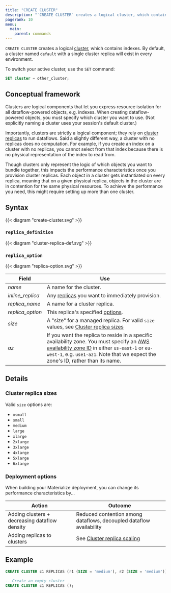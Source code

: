 ```yaml
---
title: "CREATE CLUSTER"
description: "`CREATE CLUSTER` creates a logical cluster, which contains indexes."
pagerank: 10
menu:
  main:
    parent: commands
---
```


`CREATE CLUSTER` creates a logical [cluster](/overview/key-concepts#clusters),
which contains indexes. By default, a cluster named `default` with a single
cluster replica will exist in every environment.

To switch your active cluster, use the `SET` command:

```sql
SET cluster = other_cluster;
```

## Conceptual framework

Clusters are logical components that let you express resource isolation for all
dataflow-powered objects, e.g. indexes. When creating dataflow-powered
objects, you must specify which cluster you want to use. (Not explicitly naming
a cluster uses your session's default cluster.)

Importantly, clusters are strictly a logical component; they rely on [cluster
replicas](/overview/key-concepts#cluster-replicas) to run dataflows. Said a
slightly different way, a cluster with no replicas does no computation. For
example, if you create an index on a cluster with no replicas, you cannot select
from that index because there is no physical representation of the index to read
from.

Though clusters only represent the logic of which objects you want to bundle
together, this impacts the performance characteristics once you provision
cluster replicas. Each object in a cluster gets instantiated on every replica,
meaning that on a given physical replica, objects in the cluster are in
contention for the same physical resources. To achieve the performance you need,
this might require setting up more than one cluster.

## Syntax

{{< diagram "create-cluster.svg" >}}

### `replica_definition`

{{< diagram "cluster-replica-def.svg" >}}

### `replica_option`

{{< diagram "replica-option.svg" >}}

Field | Use
------|-----
_name_ | A name for the cluster.
_inline_replica_ | Any [replicas](#replica_definition) you want to immediately provision.
_replica_name_ | A name for a cluster replica.
_replica_option_ | This replica's specified [options](#replica_option).
_size_ | A "size" for a managed replica. For valid `size` values, see [Cluster replica sizes](#cluster-replica-sizes)
_az_ | If you want the replica to reside in a specific availability zone. You must specify an [AWS availability zone ID] in either `us-east-1` or `eu-west-1`, e.g. `use1-az1`. Note that we expect the zone's ID, rather than its name.

## Details

### Cluster replica sizes

Valid `size` options are:

- `xsmall`
- `small`
- `medium`
- `large`
- `xlarge`
- `2xlarge`
- `3xlarge`
- `4xlarge`
- `5xlarge`
- `6xlarge`

### Deployment options

When building your Materialize deployment, you can change its performance characteristics by...

Action | Outcome
-------|---------
Adding clusters + decreasing dataflow density | Reduced contention among dataflows, decoupled dataflow availability
Adding replicas to clusters | See [Cluster replica scaling](/sql/create-cluster#deployment-options)

## Example

```sql
CREATE CLUSTER c1 REPLICAS (r1 (SIZE = 'medium'), r2 (SIZE = 'medium'));

-- Create an empty cluster
CREATE CLUSTER c1 REPLICAS ();
```

[AWS availability zone ID]: https://docs.aws.amazon.com/ram/latest/userguide/working-with-az-ids.html

